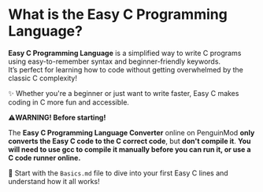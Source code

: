 # What is the Easy C Programming Language?

**Easy C Programming Language** is a simplified way to write C programs using easy-to-remember syntax and beginner-friendly keywords.  
It’s perfect for learning how to code without getting overwhelmed by the classic C complexity!

✨ Whether you're a beginner or just want to write faster, Easy C makes coding in C more fun and accessible.

⚠️**WARNING! Before starting!**

The **Easy C Programming Language Converter** online on PenguinMod **only converts the Easy C code to the C correct code**, but **don't compile it**. **You will need to use gcc to compile it manually before you can run it, or use a C code runner online.**


📘 Start with the `Basics.md` file to dive into your first Easy C lines and understand how it all works!
